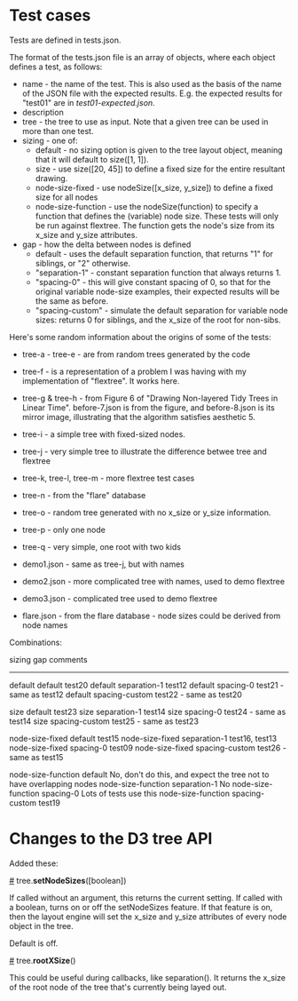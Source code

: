 # Test cases

Tests are defined in tests.json.  

The format of the tests.json file is an array of objects, where each object defines
a test, as follows:

- name - the name of the test. This is also used as the basis of the name of the
  JSON file with the expected results. E.g. the expected results for "test01" are
  in *test01-expected.json*.
- description
- tree - the tree to use as input. Note that a given tree can be used in more than
  one test.
- sizing - one of:
    - default - no sizing option is given to the tree layout object, meaning that
      it will default to size([1, 1]).
    - size - use size([20, 45]) to define a fixed size for the
      entire resultant drawing.
    - node-size-fixed - use nodeSize([x_size, y_size]) to define a fixed size
      for all nodes
    - node-size-function - use the nodeSize(function) to specify a function that
      defines the (variable) node size. These tests will only be run against
      flextree. The function gets the node's size from its x_size and y_size
      attributes.
- gap - how the delta between nodes is defined
    - default - uses the default separation function, that returns "1" for
      siblings, or "2" otherwise.
    - "separation-1" - constant separation function that always returns 1.
    - "spacing-0" - this will give constant spacing of 0, so that for the original 
      variable node-size examples, their expected results will be the same as
      before.
    - "spacing-custom" - simulate the default separation for variable node
      sizes: returns 0 for siblings, and the x_size of the root for non-sibs.


Here's some random information about the origins of some of the tests:

* tree-a - tree-e - are from random trees generated by the code
* tree-f - is a representation of a problem I was having with my implementation of
  "flextree". It works here.
* tree-g & tree-h - from Figure 6 of "Drawing Non-layered Tidy Trees in Linear Time".
  before-7.json is from the figure, and before-8.json is its mirror image,
  illustrating that the algorithm satisfies aesthetic 5.
* tree-i - a simple tree with fixed-sized nodes.

* tree-j - very simple tree to illustrate the difference betwee tree and flextree
* tree-k, tree-l, tree-m - more flextree test cases
* tree-n - from the "flare" database
* tree-o - random tree generated with no x_size or y_size information.
* tree-p - only one node
* tree-q - very simple, one root with two kids
* demo1.json - same as tree-j, but with names
* demo2.json - more complicated tree with names, used to demo flextree
* demo3.json - complicated tree used to demo flextree
* flare.json - from the flare database - node sizes could be derived from
  node names


Combinations:

sizing              gap                 comments
------              ---                 --------
default             default             test20
default             separation-1        test12
default             spacing-0           test21 - same as test12
default             spacing-custom      test22 - same as test20

size                default             test23
size                separation-1        test14
size                spacing-0           test24 - same as test14
size                spacing-custom      test25 - same as test23

node-size-fixed     default             test15
node-size-fixed     separation-1        test16, test13
node-size-fixed     spacing-0           test09
node-size-fixed     spacing-custom      test26 - same as test15

node-size-function  default             No, don't do this, and expect the tree not to have overlapping nodes
node-size-function  separation-1        No
node-size-function  spacing-0           Lots of tests use this
node-size-function  spacing-custom      test19


# Changes to the D3 tree API

Added these:

<a name='setNodeSizes' href='#setNodeSizes'>#</a>  tree.<b>setNodeSizes</b>([boolean])

If called without an argument, this returns the current setting.  If called
with a boolean, turns on or off the setNodeSizes feature. If that feature is
on, then the layout engine will set the x_size and y_size attributes of
every node object in the tree.

Default is off.

<a name="rootXSize" href="#rootXSize">#</a> tree.<b>rootXSize</b>()

This could be useful during callbacks, like separation(). It returns the
x_size of the root node of the tree that's currently being layed out.


